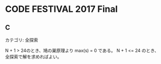 # CODE FESTIVAL 2017 Final

## C
カテゴリ: 全探索

N + 1 > 24のとき、鳩の巣原理より max(s) = 0 である。
N + 1 <= 24 のとき、全探索で解を求めればよい。
